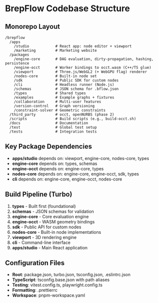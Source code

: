 # BrepFlow Codebase Structure

## Monorepo Layout
```
/brepflow
  /apps
    /studio            # React app: node editor + viewport
    /marketing         # Marketing website
  /packages
    /engine-core       # DAG evaluation, dirty-propagation, hashing, persistence
    /engine-occt       # Worker bindings to occt.wasm (C++/TS glue)
    /viewport          # Three.js/WebGL2 (+ WebGPU flag) renderer
    /nodes-core        # Built-in node set
    /sdk               # Public SDK for custom nodes
    /cli               # Headless runner (Node.js)
    /schemas           # JSON schema for .bflow.json
    /types             # Shared types
    /examples          # Example graphs + fixtures
    /collaboration     # Multi-user features
    /version-control   # Graph versioning
    /constraint-solver # Geometric constraints
  /third_party         # occt, openNURBS (phase 2)
  /scripts             # Build scripts (e.g., build-occt.sh)
  /docs                # Documentation
  /test                # Global test setup
  /tests               # Integration tests
```

## Key Package Dependencies
- **apps/studio** depends on: viewport, engine-core, nodes-core, types
- **engine-core** depends on: types, schemas
- **engine-occt** depends on: engine-core, types
- **nodes-core** depends on: engine-core, engine-occt, sdk, types
- **cli** depends on: engine-core, engine-occt, nodes-core

## Build Pipeline (Turbo)
1. **types** - Built first (foundational)
2. **schemas** - JSON schemas for validation
3. **engine-core** - Core evaluation engine
4. **engine-occt** - WASM geometry bindings
5. **sdk** - Public API for custom nodes
6. **nodes-core** - Built-in node implementations
7. **viewport** - 3D rendering engine
8. **cli** - Command-line interface
9. **apps/studio** - Main React application

## Configuration Files
- **Root**: package.json, turbo.json, tsconfig.json, .eslintrc.json
- **TypeScript**: tsconfig.base.json with path aliases
- **Testing**: vitest.config.ts, playwright.config.ts
- **Formatting**: .prettierrc
- **Workspace**: pnpm-workspace.yaml